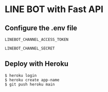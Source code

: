 # LINE BOT with Fast API

## Configure the .env file

`LINEBOT_CHANNEL_ACCESS_TOKEN`

`LINEBOT_CHANNEL_SECRET`

## Deploy with Heroku

```code:terminal
$ heroku login
$ heroku create app-name
$ git push heroku main
```